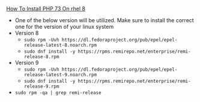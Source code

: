 [How To Install PHP 73 On rhel 8](https://www.itzgeek.com/how-tos/linux/centos-how-tos/how-to-install-php-7-3-on-rhel-8.html) <br />

* One of the below version will be utilized. Make sure to install the correct one for the version of your linux system
* Version 8
  * `sudo rpm -Uvh https://dl.fedoraproject.org/pub/epel/epel-release-latest-8.noarch.rpm`
  * `sudo dnf install -y https://rpms.remirepo.net/enterprise/remi-release-8.rpm`
* Version 9
  * `sudo rpm -Uvh https://dl.fedoraproject.org/pub/epel/epel-release-latest-9.noarch.rpm`
  * `sudo dnf install -y https://rpms.remirepo.net/enterprise/remi-release-9.rpm`
* `sudo rpm -qa | grep remi-release`
